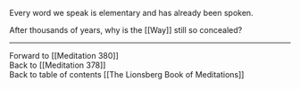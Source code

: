Every word we speak is elementary and has already been spoken. 

After thousands of years, why is the [[Way]] still so concealed? 

___

Forward to [[Meditation 380]]  
Back to [[Meditation 378]]  
Back to table of contents [[The Lionsberg Book of Meditations]]  